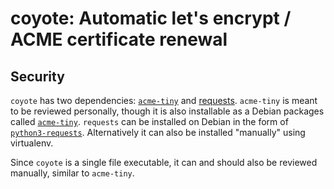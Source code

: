 coyote: Automatic let's encrypt / ACME certificate renewal
==========================================================


Security
--------

`coyote` has two dependencies: [`acme-tiny`](https://github.com/diafygi/acme-tiny) and [requests](docs.python-requests.org/). `acme-tiny` is meant to be reviewed personally, though it is also installable as a Debian packages called [`acme-tiny`](https://packages.debian.org/search?keywords=acme-tiny). `requests` can be installed on Debian in the form of [`python3-requests`](https://packages.debian.org/search?suite=default&section=all&arch=any&searchon=names&keywords=python3-requests). Alternatively it can also be installed "manually" using virtualenv.

Since `coyote` is a single file executable, it can and should also be reviewed manually, similar to `acme-tiny`.
